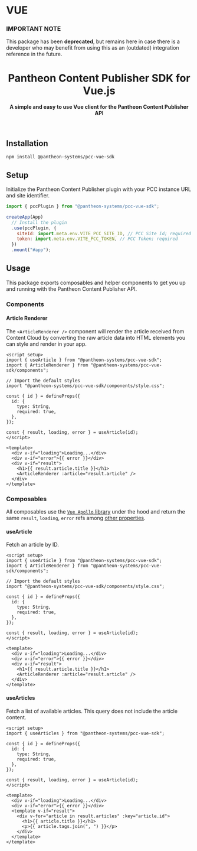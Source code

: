# VUE

### IMPORTANT NOTE

This package has been **deprecated**, but remains here in case there is a developer who may benefit from using this as an (outdated) integration reference in the future.

<div align="center">
	<h1>Pantheon Content Publisher SDK for Vue.js</h1>
	<p>
		<b>A simple and easy to use Vue client for the Pantheon Content Publisher API</b>
	</p>
	<br>
</div>

## Installation

```console
npm install @pantheon-systems/pcc-vue-sdk
```

## Setup

Initialize the Pantheon Content Publisher plugin with your PCC instance URL and site
identifier.

```javascript
import { pccPlugin } from "@pantheon-systems/pcc-vue-sdk";

createApp(App)
  // Install the plugin
  .use(pccPlugin, {
    siteId: import.meta.env.VITE_PCC_SITE_ID, // PCC Site Id; required
    token: import.meta.env.VITE_PCC_TOKEN, // PCC Token; required
  })
  .mount("#app");
```

## Usage

This package exports composables and helper components to get you up and running
with the Pantheon Content Publisher API.

### Components

#### Article Renderer

The `<ArticleRenderer />` component will render the article received from
Content Cloud by converting the raw article data into HTML elements you can
style and render in your app.

```vue
<script setup>
import { useArticle } from "@pantheon-systems/pcc-vue-sdk";
import { ArticleRenderer } from "@pantheon-systems/pcc-vue-sdk/components";

// Import the default styles
import "@pantheon-systems/pcc-vue-sdk/components/style.css";

const { id } = defineProps({
  id: {
    type: String,
    required: true,
  },
});

const { result, loading, error } = useArticle(id);
</script>

<template>
  <div v-if="loading">Loading...</div>
  <div v-if="error">{{ error }}</div>
  <div v-if="result">
    <h1>{{ result.article.title }}</h1>
    <ArticleRenderer :article="result.article" />
  </div>
</template>
```

### Composables

All composables use the [`Vue Apollo` library](https://v4.apollo.vuejs.org/)
under the hood and return the same `result`, `loading`, `error` refs among
[other properties](https://v4.apollo.vuejs.org/api/use-query.html#return).

#### useArticle

Fetch an article by ID.

```vue
<script setup>
import { useArticle } from "@pantheon-systems/pcc-vue-sdk";
import { ArticleRenderer } from "@pantheon-systems/pcc-vue-sdk/components";

// Import the default styles
import "@pantheon-systems/pcc-vue-sdk/components/style.css";

const { id } = defineProps({
  id: {
    type: String,
    required: true,
  },
});

const { result, loading, error } = useArticle(id);
</script>

<template>
  <div v-if="loading">Loading...</div>
  <div v-if="error">{{ error }}</div>
  <div v-if="result">
    <h1>{{ result.article.title }}</h1>
    <ArticleRenderer :article="result.article" />
  </div>
</template>
```

#### useArticles

Fetch a list of available articles. This query does not include the article
content.

```vue
<script setup>
import { useArticles } from "@pantheon-systems/pcc-vue-sdk";

const { id } = defineProps({
  id: {
    type: String,
    required: true,
  },
});

const { result, loading, error } = useArticle(id);
</script>

<template>
  <div v-if="loading">Loading...</div>
  <div v-if="error">{{ error }}</div>
  <template v-if="result">
    <div v-for="article in result.articles" :key="article.id">
      <h1>{{ article.title }}</h1>
      <p>{{ article.tags.join(", ") }}</p>
    </div>
  </template>
</template>
```

